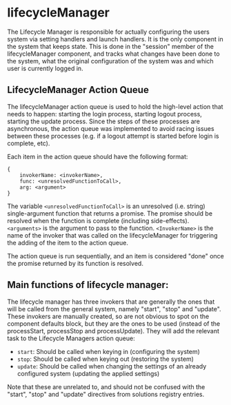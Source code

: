 # lifecycleManager

The Lifecycle Manager is responsible for actually configuring the users system via setting handlers and launch handlers.
It is the only component in the system that keeps state. This is done in the "session" member of the lifecycleManager
component, and tracks what changes have been done to the system, what the original configuration of the system was and
which user is currently logged in.

## LifecycleManager Action Queue

The lifecycleManager action queue is used to hold the high-level action that needs to happen: starting the login process,
starting logout process, starting the update process. Since the steps of these processes are asynchronous, the action
queue was implemented to avoid racing issues between these processes (e.g. if a logout attempt is started before login
is complete, etc).

Each item in the action queue should have the following format:

```snippet
{
    invokerName: <invokerName>,
    func: <unresolvedFunctionToCall>,
    arg: <argument>
}
```

The variable `<unresolvedFunctionToCall>` is an unresolved (i.e. string) single-argument function that returns a
promise. The promise should be resolved when the function is complete (including side-effects). `<arguments>` is the
argument to pass to the function. `<InvokerName>` is the name of the invoker that was called on the lifecycleManager for
triggering the adding of the item to the action queue.

The action queue is run sequentially, and an item is considered "done" once the promise returned by its function is resolved.

## Main functions of lifecycle manager:

The lifecycle manager has three invokers that are generally the ones that will be called from the general system, namely
"start", "stop" and "update". These invokers are manually created, so are not obvious to spot on the component defaults
block, but they are the ones to be used (instead of the processStart, processStop and processUpdate). They will add the
relevant task to the Lifecycle Managers action queue:

* `start`: Should be called when keying in (configuring the system)
* `stop`: Should be called when keying out (restoring the system)
* `update`: Should be called when changing the settings of an already configured system (updating the applied settings)

Note that these are unrelated to, and should not be confused with the "start", "stop" and "update" directives from
solutions registry entries.
